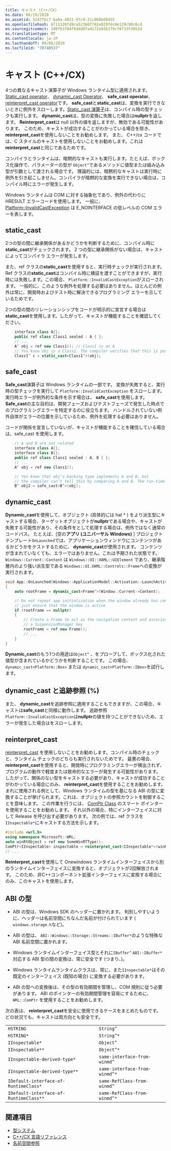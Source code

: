 ```yaml
---
title: キャスト (C++/CX)
ms.date: 06/19/2018
ms.assetid: 5247f6c7-6a0a-4021-97c9-21c868bd9455
ms.openlocfilehash: 6711320fd9ca52360f702e029fdc8e129c90c6cd
ms.sourcegitcommit: 180f63704f6ddd07a4172a93b179cf0733fd952d
ms.translationtype: MT
ms.contentlocale: ja-JP
ms.lasthandoff: 09/06/2019
ms.locfileid: "70740537"
---
```

# <a name="casting-ccx"></a>キャスト (C++/CX)

4つの異なるキャスト演算子が Windows ランタイム型に適用されます。 [Static_cast operator](../cpp/static-cast-operator.md)、 [dynamic_cast Operator](../cpp/dynamic-cast-operator.md)、 **safe_cast operator**、 [reinterpret_cast operator](../cpp/reinterpret-cast-operator.md)です。 **safe_cast**と**static_cast**は、変換を実行できないときに例外をスローします。[Static_cast 演算子](../cpp/static-cast-operator.md)は、コンパイル時の型チェックも実行します。 **dynamic_cast**は、型の変換に失敗した場合は**nullptr**を返します。 **Reinterpret_cast**は null 以外の値を返しますが、無効である可能性があります。 このため、キャストが成功することがわかっている場合を除き、 **reinterpret_cast**を使用しないことをお勧めします。 また、 C++/cx コードでは、C スタイルのキャストを使用しないことをお勧めします。これは**reinterpret_cast**と同じであるためです。

コンパイラとランタイムは、暗黙的なキャストも実行します。たとえば、ボックス化操作で、パラメーターの型が `Object^`であるメソッドに値型または組み込み型が引数として渡される場合です。 理論的には、暗黙的なキャストは実行時に例外を引き起こしません。コンパイラが暗黙的な変換を実行できない場合は、コンパイル時にエラーが発生します。

Windows ランタイムは COM に対する抽象化であり、例外の代わりに HRESULT エラーコードを使用します。 一般に、 [Platform::InvalidCastException](../cppcx/platform-invalidcastexception-class.md) は E_NOINTERFACE の低レベルの COM エラーを表します。

## <a name="static_cast"></a>static_cast

2つの型の間に継承関係があるかどうかを判断するために、コンパイル時に**static_cast**がチェックされます。 2 つの型に継承関係がない場合は、キャストによってコンパイラ エラーが発生します。

また、ref クラスの**static_cast**を使用すると、実行時チェックが実行されます。 Ref クラスの**static_cast**はコンパイル時に検証を渡すことができますが、実行時には失敗します。この場合、 `Platform::InvalidCastException`がスローされます。 一般的に、このような例外を処理する必要はありません。ほとんどの例外は常に、開発時およびテスト時に解決できるプログラミング エラーを示しているためです。

2つの型の間のリレーションシップをコードが明示的に宣言する場合は**static_cast**を使用します。したがって、キャストが機能することを確認してください。

```cpp
    interface class A{};
    public ref class Class1 sealed : A { };
    // ...
    A^ obj = ref new Class1(); // Class1 is an A
    // You know obj is a Class1. The compiler verifies that this is possible, and in C++/CX a run-time check is also performed.
    Class1^ c = static_cast<Class1^>(obj);
```

## <a name="safe_cast"></a>safe_cast

**Safe_cast**演算子は Windows ランタイムの一部です。 変換が失敗すると、実行時の型チェックを実行して `Platform::InvalidCastException` をスローします。 実行時エラーが例外的な条件を示す場合は、 **safe_cast**を使用します。 **Safe_cast**の主な目的は、開発フェーズおよびテストフェーズで発生した時点でのプログラミングエラーを特定するのに役立ちます。 ハンドルされていない例外自体がエラーの位置を示しているため、例外を処理する必要はありません。

コードが関係を宣言していないが、キャストが機能することを確信している場合は、safe_cast を使用します。

```cpp
    // A and B are not related
    interface class A{};
    interface class B{};
    public ref class Class1 sealed : A, B { };
    // ...
    A^ obj = ref new Class1();

    // You know that obj’s backing type implements A and B, but
    // the compiler can’t tell this by comparing A and B. The run-time type check succeeds.
    B^ obj2 = safe_cast<B^>(obj);
```

## <a name="dynamic_cast"></a>dynamic_cast

**Dynamic_cast**を使用して、オブジェクト (具体的には hat **^** ) をより派生型にキャストする場合、ターゲットオブジェクトが**nullptr**である場合や、キャストが失敗する可能性があり、その条件をとして処理する場合は、例外ではなく通常のコードパス。 たとえば、[空の**アプリ (ユニバーサル Windows)** ] プロジェクトテンプレート`OnLaunched`では、アプリケーションウィンドウにコンテンツがあるかどうかをテストするために、 **dynamic_cast**が使用されます。 コンテンツが含まれていなくても、エラーではありません。これは予期された状態です。 `Windows::Current::Content` は `Windows::UI::XAML::UIElement` であり、継承階層内のより強い派生型である `Windows::UI.XAML::Controls::Frame`への変換が実行されます。

```cpp
void App::OnLaunched(Windows::ApplicationModel::Activation::LaunchActivatedEventArgs^ args)
{
    auto rootFrame = dynamic_cast<Frame^>(Window::Current->Content);

    // Do not repeat app initialization when the window already has content,
    // just ensure that the window is active
    if (rootFrame == nullptr)
    {
        // Create a Frame to act as the navigation context and associate it with
        // a SuspensionManager key
        rootFrame = ref new Frame();
        // ...
    }
}
```

**Dynamic_cast**のもう1つの用途は`Object^` 、をプローブして、ボックス化された値型が含まれているかどうかを判断することです。 この場合、 `dynamic_cast<Platform::Box>` または `dynamic_cast<Platform::IBox>`を試行します。

## <a name="dynamic_cast-and-tracking-references-"></a>dynamic_cast と追跡参照 (%)

また、 **dynamic_cast**を追跡参照に適用することもできますが、この場合、キャストは**safe_cast**と同様に動作します。 追跡参照`Platform::InvalidCastException`は**nullptr**の値を持つことができないため、エラーが発生した場合はをスローします。

## <a name="reinterpret_cast"></a>reinterpret_cast

[reinterpret_cast](../cpp/reinterpret-cast-operator.md) を使用しないことをお勧めします。コンパイル時のチェックと、ランタイム チェックのどちらも実行されないためです。 最悪の場合、 **reinterpret_cast**を使用すると、開発時にプログラミングエラーが検出されず、プログラムの動作で軽度または致命的なエラーが発生する可能性があります。 したがって、関係のない型をキャストする必要があり、キャストが成功することがわかっている場合にのみ、 **reinterpret_cast**を使用することをお勧めします。 まれに使用される例として、Windows ランタイムの型を基になる ABI の型に変換することが挙げられます。これは、オブジェクトの参照カウントを制御することを意味します。 この作業を行うには、 [ComPtr Class](../cpp/com-ptr-t-class.md) のスマート ポインターを使用することをお勧めします。 それ以外の場合、特にインターフェイスに対して Release を呼び出す必要があります。 次の例では、ref クラスを `IInspectable*`にキャストする方法を示します。

```cpp
#include <wrl.h>
using namespace Microsoft::WRL;
auto winRtObject = ref new SomeWinRTType();
ComPtr<IInspectable> inspectable = reinterpret_cast<IInspectable*>(winRtObject);
// ...
```

**Reinterpret_cast**を使用して Onewindows ランタイムインターフェイスから別のランタイムインターフェイスに変換すると、オブジェクトが2回解放されます。 このため、非C++コンポーネント拡張インターフェイスに変換する場合にのみ、このキャストを使用します。

## <a name="abi-types"></a>ABI の型

- ABI の型は、Windows SDK のヘッダーに置かれます。 判別しやすいように、ヘッダーは名前空間にちなんだ名前が付けられています ( `windows.storage.h`など)。

- ABI の型は、 `ABI::Windows::Storage::Streams::IBuffer*`のような特殊な ABI 名前空間に置かれます。

- Windows ランタイムインターフェイス型とそれに`IBuffer^` `ABI::IBuffer*`対応する ABI 型の間の変換は、常に安全です (つまり、)。

- Windows ランタイムランタイムクラスは、常に、また`IInspectable*`はその既定のインターフェイス (既知の場合) に変換する必要があります。

- ABI の型への変換後は、その型の有効期間を管理し、COM 規則に従う必要があります。 ABI のポインターの有効期間管理を容易にするために、 `WRL::ComPtr` を使用することをお勧めします。

次の表は、 **reinterpret_cast**を安全に使用できるケースをまとめたものです。 どの状況でも、キャストは両方向とも安全です。

|||
|-|-|
|`HSTRING`|`String^`|
|`HSTRING*`|`String^*`|
|`IInspectable*`|`Object^`|
|`IInspectable**`|`Object^*`|
|`IInspectable-derived-type*`|`same-interface-from-winmd^`|
|`IInspectable-derived-type**`|`same-interface-from-winmd^*`|
|`IDefault-interface-of-RuntimeClass*`|`same-RefClass-from-winmd^`|
|`IDefault-interface-of-RuntimeClass**`|`same-RefClass-from-winmd^*`|

## <a name="see-also"></a>関連項目

- [型システム](../cppcx/type-system-c-cx.md)
- [C++/CX 言語リファレンス](../cppcx/visual-c-language-reference-c-cx.md)
- [名前空間参照](../cppcx/namespaces-reference-c-cx.md)
